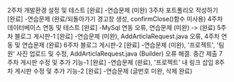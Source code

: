 2주차 개발환경 설정 및 테스트 [완료]
-연습문제 (미완)
3주차 포트폴리오 작성하기 [완료]
-연습문제 (완료/되돌아가기 경고창 생성, confirmClose()함수 미사용)
4주차 데이터베이스 연동 및 테스트 [완료]
-MySql 연동 오류, 연습문제 (미완) -> (완료)
5주차 블로그 게시판-1 [완료]
-연습문제 (미완), AddArticlaRequest.java 오류, 4주차 연동 및 연습문제 (완료)
6주차 블로그 게시판-2 [완료]
-연습문제 (미완), '프로젝트', '팀원' 사진 업로드 및 수정, AddArticlaRequest.java (Builder) 오류 해결. 중간 제출
7주차 게시판 수정 및 추가 기능-1 [완료]
-연습문제 (완료), '프로젝트' 내 링크 삽입
8주차 게시판 수정 및 추가 기능-2 [완료]
-연습문제 (글번호 미완, 삭제 완료)
